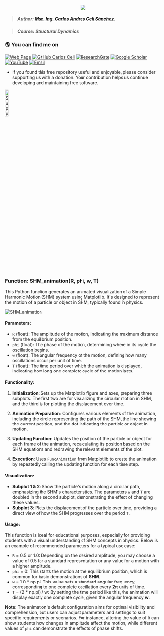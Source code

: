 <div align="center">
    <img src="https://github.com/Normando1945/Normando1945.github.io/assets/62081230/1ac0bf1d-67cd-43f6-87b0-141417a606db">
</div>

>##### Author:                 [Msc. Ing. Carlos Andrés Celi Sánchez](https://www.researchgate.net/profile/Carlos-Celi).

>##### Course:                 Structural Dynamics


### :earth_americas: **You can find me on**

[![Web Page](https://img.shields.io/badge/Web%20Page-caceli.net-blue)](http:caceli.net)
[![GitHub Carlos Celi](https://img.shields.io/github/followers/Normando1945?label=follow&style=social)](https://github.com/Normando1945)
[![ResearchGate](https://img.shields.io/badge/-ResearchGate-00CCBB?style=social&logo=researchgate)](https://www.researchgate.net/profile/Carlos-Celi)
[![Google Scholar](https://img.shields.io/badge/-Google%20Scholar-4285F4?style=social&logo=google)](https://scholar.google.com.ec/citations?hl=es&user=yR4Gz7kAAAAJ)
[![YouTube](https://img.shields.io/badge/-YouTube-FF0000?style=social&logo=youtube)](https://www.youtube.com/@CCeli1945)
<a href="Carlos Celi:normando1945@gmail.com"><img alt="Email" src="https://img.shields.io/badge/Email-normando1945@gmail.com-blue?style=flat&logo=gmail"></a>


* If you found this free repository useful and enjoyable, please consider supporting us with a donation. Your contribution helps us continue developing and maintaining free software.

<a href='https://ko-fi.com/H2H111V2R3' target='_blank'>
    <img src='https://storage.ko-fi.com/cdn/kofi5.png?v=3' alt='Support Me on Ko-fi' style='width: 15%; height: auto; border:0;'>
</a>

### Function: SHM_animation(R, phi, w, T)

This Python function generates an animated visualization of a Simple Harmonic Motion (SHM) system using Matplotlib. It's designed to represent the motion of a particle or object in SHM, typically found in physics.


![SHM_animation](https://github.com/Normando1945/Simple-Python-Functions-Collection/assets/62081230/68e71aca-3849-4e5f-a76e-28bd85f75189)


#### Parameters:
- `R` (float): The amplitude of the motion, indicating the maximum distance from the equilibrium position.
- `phi` (float): The phase of the motion, determining where in its cycle the oscillation begins.
- `w` (float): The angular frequency of the motion, defining how many oscillations occur per unit of time.
- `T` (float): The time period over which the animation is displayed, indicating how long one complete cycle of the motion lasts.

#### Functionality:
1. **Initialization**: Sets up the Matplotlib figure and axes, preparing three subplots. The first two are for visualizing the circular motion in SHM, and the third is for plotting the displacement over time.

2. **Animation Preparation**: Configures various elements of the animation, including the circle representing the path of the SHM, the line showing the current position, and the dot indicating the particle or object in motion.

3. **Updating Function**: Updates the position of the particle or object for each frame of the animation, recalculating its position based on the SHM equations and redrawing the relevant elements of the plot.

4. **Execution**: Uses `FuncAnimation` from Matplotlib to create the animation by repeatedly calling the updating function for each time step.

#### Visualization:
- **Subplot 1 & 2**: Show the particle's motion along a circular path, emphasizing the SHM's characteristics. The parameters `w` and `T` are doubled in the second subplot, demonstrating the effect of changing these values.
- **Subplot 3**: Plots the displacement of the particle over time, providing a direct view of how the SHM progresses over the period `T`.

#### Usage:
This function is ideal for educational purposes, especially for providing students with a visual understanding of SHM concepts in physics. Below is an example of recommended parameters for a typical use case:

- `R` =         0.5 or 1.0: Depending on the desired amplitude, you may choose a value of 0.5 for a standard representation or any value for a motion with a higher amplitude.
- `phi` =       0: This starts the motion at the equilibrium position, which is common for basic demonstrations of **SHM**.
- `w` =         1.0 * np.pi: This value sets a standard angular frequency, corresponding to one complete oscillation every **2π** units of time.
- `T` =         (2 * np.pi) / w: By setting the time period like this, the animation will display exactly one complete cycle, given the angular frequency **w**.

**Note**: The animation's default configuration aims for optimal visibility and comprehension, but users can adjust parameters and settings to suit specific requirements or scenarios. For instance, altering the value of `R` can show students how changes in amplitude affect the motion, while different values of `phi` can demonstrate the effects of phase shifts.

